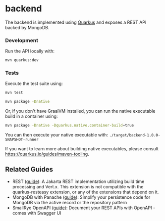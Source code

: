 # backend

The backend is implemented using [Quarkus](https://quarkus.io/) and exposes a
REST API backed by MongoDB.

### Development

Run the API locally with:

```bash
mvn quarkus:dev
```

### Tests

Execute the test suite using:

```bash
mvn test
```

```bash
mvn package -Dnative
```

Or, if you don't have GraalVM installed, you can run the native executable build in a container using:

```bash
mvn package -Dnative -Dquarkus.native.container-build=true
```

You can then execute your native executable with: `./target/backend-1.0.0-SNAPSHOT-runner`

If you want to learn more about building native executables, please consult <https://quarkus.io/guides/maven-tooling>.

## Related Guides

- REST ([guide](https://quarkus.io/guides/rest)): A Jakarta REST implementation utilizing build time processing and Vert.x. This extension is not compatible with the quarkus-resteasy extension, or any of the extensions that depend on it.
- MongoDB with Panache ([guide](https://quarkus.io/guides/mongodb-panache)): Simplify your persistence code for MongoDB via the active record or the repository pattern
- SmallRye OpenAPI ([guide](https://quarkus.io/guides/openapi-swaggerui)): Document your REST APIs with OpenAPI - comes with Swagger UI
